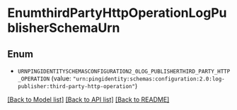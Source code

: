 # EnumthirdPartyHttpOperationLogPublisherSchemaUrn

## Enum


* `URNPINGIDENTITYSCHEMASCONFIGURATION2_0LOG_PUBLISHERTHIRD_PARTY_HTTP_OPERATION` (value: `"urn:pingidentity:schemas:configuration:2.0:log-publisher:third-party-http-operation"`)


[[Back to Model list]](../README.md#documentation-for-models) [[Back to API list]](../README.md#documentation-for-api-endpoints) [[Back to README]](../README.md)


